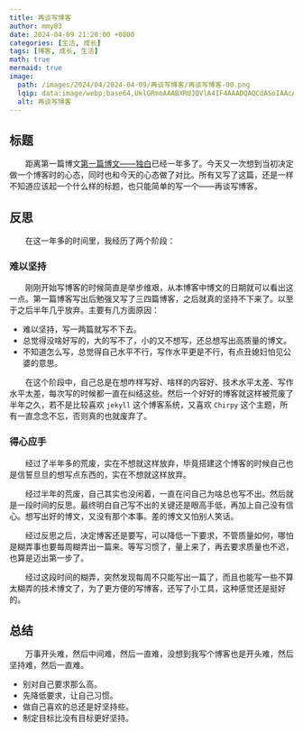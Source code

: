 ```yaml
---
title: 再谈写博客
author: mmy83
date: 2024-04-09 21:20:00 +0800
categories: [生活, 成长]
tags: [博客, 成长, 生活]
math: true
mermaid: true
image:
  path: /images/2024/04/2024-04-09/再谈写博客/再谈写博客-00.png
  lqip: data:image/webp;base64,UklGRmoAAABXRUJQVlA4IF4AAADQAQCdASoIAAcAAUAmJbACdAD0rEEGGAD++C8/U8WRtwFCvhZ8I4O+bz0TPmz5vF2Zk1vtbEuEvng+mXemXCbVHtvy4qobUzQNaIjS/v4wldXeYH3gAdhshYvsAAAA
  alt: 再谈写博客
---
```


## 标题

&emsp;&emsp;距离第一篇博文[第一篇博文——独白](/posts/第一篇博文-独白/)已经一年多了。今天又一次想到当初决定做一个博客时的心态，同时也和今天的心态做了对比。所有又写了这篇，还是一样不知道应该起一个什么样的标题，也只能简单的写一个——再谈写博客。

## 反思

&emsp;&emsp;在这一年多的时间里，我经历了两个阶段：

### 难以坚持

&emsp;&emsp;刚刚开始写博客的时候简直是举步维艰，从本博客中博文的日期就可以看出这一点。第一篇博客写出后勉强又写了三四篇博客，之后就真的坚持不下来了。以至于之后半年几乎放弃。主要有几方面原因：

* 难以坚持，写一两篇就写不下去。
* 总觉得没啥好写的，大的写不了，小的又不想写，还总想写出高质量的博文。
* 不知道怎么写，总觉得自己水平不行，写作水平更是不行，有点丑媳妇怕见公婆的意思。

&emsp;&emsp;在这个阶段中，自己总是在想咋样写好、啥样的内容好、技术水平太差、写作水平太差，每次写的时候都一直在纠结这些。然后一个好好的博客就这样被荒废了半年之久，若不是比较喜欢 ```jekyll``` 这个博客系统，又喜欢 ```Chirpy``` 这个主题，所有一直念念不忘，否则真的也就废弃了。

### 得心应手

&emsp;&emsp;经过了半年多的荒废，实在不想就这样放弃，毕竟搭建这个博客的时候自己也是信誓旦旦的想写点东西的，实在不想就这样放弃。

&emsp;&emsp;经过半年的荒废，自己其实也没闲着，一直在问自己为啥总也写不出。然后就是一段时间的反思。最终明白自己写不出的关键还是眼高手低，再加上自己没有信心。想写出好的博文，又没有那个本事。差的博文又怕别人笑话。

&emsp;&emsp;经过反思之后，决定博客还是要写，可以降低一下要求，不管质量如何，哪怕是糊弄事也要每周糊弄出一篇来。等写习惯了，量上来了，再去要求质量也不迟，也算是迈出第一步了。

&emsp;&emsp;经过这段时间的糊弄，突然发现每周不只能写出一篇了，而且也能写一些不算太糊弄的技术博文了，为了更方便的写博客，还写了小工具，这种感觉还是挺好的。

## 总结

&emsp;&emsp;万事开头难，然后中间难，然后一直难，没想到我写个博客也是开头难，然后坚持难，然后一直难。

* 别对自己要求那么高。
* 先降低要求，让自己习惯。
* 做自己喜欢的总还是好坚持些。
* 制定目标比没有目标更好坚持。
